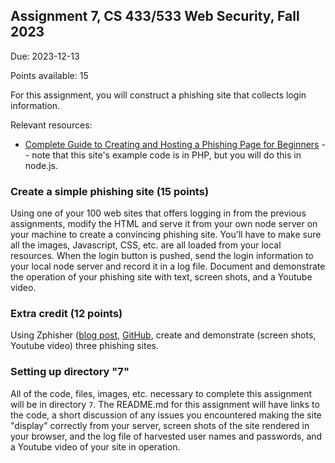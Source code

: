 ## Assignment 7, CS 433/533 Web Security, Fall 2023

Due: 2023-12-13

Points available: 15

For this assignment, you will construct a phishing site that collects login information.

Relevant resources:

* [Complete Guide to Creating and Hosting a Phishing Page for Beginners](https://null-byte.wonderhowto.com/forum/complete-guide-creating-and-hosting-phishing-page-for-beginners-0187744/) -- note that this site's example code is in PHP, but you will do this in node.js.


### Create a simple phishing site (15 points)

Using one of your 100 web sites that offers logging in from the
previous assignments, modify the HTML and serve it from your own
node server on your machine to create a convincing phishing site.
You'll have to make sure all the images, Javascript, CSS, etc. are
all loaded from your local resources.  When the login button is
pushed, send the login information to your local node server and
record it in a log file.  Document and demonstrate the operation
of your phishing site with text, screen shots, and a Youtube video.

### Extra credit (12 points)

Using Zphisher ([blog
post](https://www.securitynewspaper.com/2020/03/25/create-phishing-page-of-29-websites-in-minutes/),
[GitHub](https://github.com/htr-tech/zphisher), create and demonstrate
(screen shots, Youtube video) three phishing sites.

### Setting up directory "7"

All of the code, files, images, etc. necessary to complete this
assignment will be in directory ```7```.  The README.md for this
assignment will have links to the code, a short discussion of any
issues you encountered making the site "display" correctly from
your server, screen shots of the site rendered in your browser, and
the log file of harvested user names and passwords, and a Youtube
video of your site in operation.


